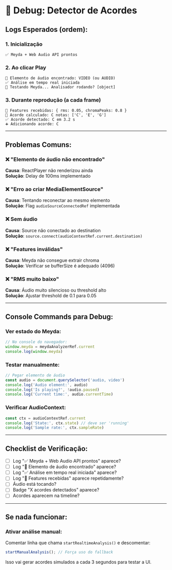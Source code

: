 # 🐛 Debug: Detector de Acordes

## Logs Esperados (ordem):

### 1. Inicialização
```
✅ Meyda + Web Audio API prontos
```

### 2. Ao clicar Play
```
🎵 Elemento de áudio encontrado: VIDEO (ou AUDIO)
✅ Análise em tempo real iniciada
🧪 Testando Meyda... Analisador rodando? [object]
```

### 3. Durante reprodução (a cada frame)
```
🎵 Features recebidas: { rms: 0.05, chromaPeaks: 0.8 }
🎸 Acorde calculado: C notas: ['C', 'E', 'G']
✅ Acorde detectado: C em 3.2 s
➕ Adicionando acorde: C
```

---

## Problemas Comuns:

### ❌ "Elemento de áudio não encontrado"
**Causa**: ReactPlayer não renderizou ainda  
**Solução**: Delay de 100ms implementado

### ❌ "Erro ao criar MediaElementSource"
**Causa**: Tentando reconectar ao mesmo elemento  
**Solução**: Flag `audioSourceConnectedRef` implementada

### ❌ Sem áudio
**Causa**: Source não conectado ao destination  
**Solução**: `source.connect(audioContextRef.current.destination)`

### ❌ "Features inválidas"
**Causa**: Meyda não consegue extrair chroma  
**Solução**: Verificar se bufferSize é adequado (4096)

### ❌ "RMS muito baixo"
**Causa**: Áudio muito silencioso ou threshold alto  
**Solução**: Ajustar threshold de 0.1 para 0.05

---

## Console Commands para Debug:

### Ver estado do Meyda:
```javascript
// No console do navegador:
window.meyda = meydaAnalyzerRef.current
console.log(window.meyda)
```

### Testar manualmente:
```javascript
// Pegar elemento de áudio
const audio = document.querySelector('audio, video')
console.log('Audio element:', audio)
console.log('Is playing?', !audio.paused)
console.log('Current time:', audio.currentTime)
```

### Verificar AudioContext:
```javascript
const ctx = audioContextRef.current
console.log('State:', ctx.state) // deve ser 'running'
console.log('Sample rate:', ctx.sampleRate)
```

---

## Checklist de Verificação:

- [ ] Log "✅ Meyda + Web Audio API prontos" aparece?
- [ ] Log "🎵 Elemento de áudio encontrado" aparece?
- [ ] Log "✅ Análise em tempo real iniciada" aparece?
- [ ] Log "🎵 Features recebidas" aparece repetidamente?
- [ ] Áudio está tocando?
- [ ] Badge "X acordes detectados" aparece?
- [ ] Acordes aparecem na timeline?

---

## Se nada funcionar:

### Ativar análise manual:
Comentar linha que chama `startRealtimeAnalysis()` e descomentar:
```typescript
startManualAnalysis(); // Força uso do fallback
```

Isso vai gerar acordes simulados a cada 3 segundos para testar a UI.
